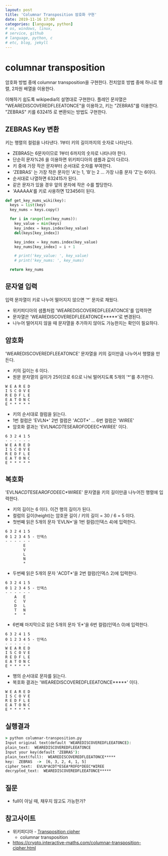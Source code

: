 ```yaml
---
layout: post
title: 'Columnar Transposition 암호화 구현'
date: 2019-11-16 17:00
categories: [language, python]
# os, windows, linux, 
# service, github
# language, python, c
# etc, blog, jekyll
---
```


# columnar transposition
암호화 방법 중에 columnar transposition을 구현한다.
전치암호 방법 중에 하나로 행렬, 2차원 배열을 이용한다.

이해하기 쉽도록 wikipedia의 설명대로 구현한다. 플레인 문자열은 "WEAREDISCOVEREDFLEEATONCE"을 이용하고, 키는 "ZEBRAS"를 이용한다.
"ZEBRAS" 키를 632415 로 변환되는 방법도 구현한다.

## ZEBRAS Key 변환
키는 행렬의 컬럼을 나타낸다. 1부터 키의 길이까지의 숫자로 나타난다.
* ZEBRAS는 6문자이므로 1부터 6까지의 숫자로 나타나야 한다.
* 단순히 문자%26 을 이용하면 위키피디아의 샘플과 값이 다르다.
* 키 중에 가장 작은 문자부터 순서대로 숫자를 부여한다.
* 'ZEBRAS' 는 가장 작은 문자인 'A'는 1, 'B'는 2 ... 가장 나중 문자 'Z'는 6이다.
* 순서대로 나열하면 632415가 된다.
* 같은 문자가 있을 경우 앞의 문자에 작은 수를 할당한다.
* 'AAAAAA'를 키로 사용하면 123456이 된다.

```python
def get_key_nums_wiki(key):
  keys = list(key)
  key_nums = keys.copy()

  for i in range(len(key_nums)):
    key_value = min(keys)
    key_index = keys.index(key_value)
    del(keys[key_index])

    key_index = key_nums.index(key_value)
    key_nums[key_index] = i + 1

    # print('key_value: ', key_value)
    # print('key_nums: ', key_nums)

  return key_nums
```

## 문자열 입력
입력 문자열이 키로 나누어 떨어지지 않으면 '*' 문자로 채웠다.
* 위키피디아의 샘플처럼 'WEAREDISCOVEREDFLEEATONCE'를 입력하면
* 문자열은 'WEAREDISCOVEREDFLEEATONCE*****'로 변경된다.
* 나누어 떨어지지 않을 때 문자열을 추가하지 않아도 가능한지는 확인이 필요하다. 

## 암호화
'WEAREDISCOVEREDFLEEATONCE' 문자열을 키의 길이만큼 나누어서 행렬을 만든다.
* 키의 길이는 6 이다.
* 원문 문자열의 길이가 25이므로 6으로 나눠 떨어지도록 5개의 '*'를 추가한다.

```
W E A R E D
I S C O V E 
R E D F L E 
E A T O N C 
E * * * * *
```

* 키의 순서대로 컬럼을 읽는다.
* 1번 컬럼은 'EVLN*' 2번 컬럼은 'ACDT*' ... 6번 컬럼은 'WIREE'
* 암호화 결과는 'EVLN*ACDT*ESEA*ROFO*DEEC*WIREE' 이다.

```
6 3 2 4 1 5
- - - - - -
W E A R E D
I S C O V E 
R E D F L E 
E A T O N C 
E * * * * *
```

## 복호화
'EVLN*ACDT*ESEA*ROFO*DEEC*WIREE' 문자열을 키의 길이만큼 나누어진 행렬에 입력한다.
* 키의 길이는 6 이다. 이건 행의 길이가 된다.
* 컬럼의 길이(height)는 암호문 길이 / 키의 길이 = 30 / 6 = 5 이다.
* 첫번째 읽은 5개의 문자 'EVLN*'을 1번 컬럼(인덱스 4)에 입력한다.

```
6 3 2 4 1 5
0 1 2 3 4 5 - 인덱스
- - - - - -
        E
        V 
        L 
        N 
        *
```

* 두번째 읽은 5개의 문자 'ACDT*'을 2번 컬럼(인덱스 2)에 입력한다.

```
6 3 2 4 1 5
0 1 2 3 4 5 - 인덱스
- - - - - -
    A   E
    C   V 
    D   L 
    T   N 
    *   *
```

* 6번째 마지막으로 읽은 5개의 문자 'E*'을 6번 컬럼(인덱스 0)에 입력한다.

```
6 3 2 4 1 5
0 1 2 3 4 5 - 인덱스
- - - - - -
W E A R E D
I S C O V E 
R E D F L E 
E A T O N C 
E * * * * *
```

* 행의 순서대로 문자를 읽는다.
* 복호화 결과는 'WEAREDISCOVEREDFLEEATONCE*****' 이다.

```
W E A R E D
I S C O V E 
R E D F L E 
E A T O N C 
E * * * * *
```

## 실행결과

```cmd
> python columnar-transposition.py
Input original text(default 'WEAREDISCOVEREDFLEEATONCE):
plain_text:  WEAREDISCOVEREDFLEEATONCE
Input your key(default 'ZEBRAS'):
plain_text(full):  WEAREDISCOVEREDFLEEATONCE*****
key:  ZEBRAS  ->  [6, 3, 2, 4, 1, 5]
cipher_text:  EVLN*ACDT*ESEA*ROFO*DEEC*WIREE
decrypted_text:  WEAREDISCOVEREDFLEEATONCE*****
```

## 질문
* full이 아닐 때, 채우지 않고도 가능한가?

## 참고사이트
* 위키피디아 - [Transposition cipher](https://en.wikipedia.org/wiki/Transposition_cipher)
  - columnar transposition
* https://crypto.interactive-maths.com/columnar-transposition-cipher.html